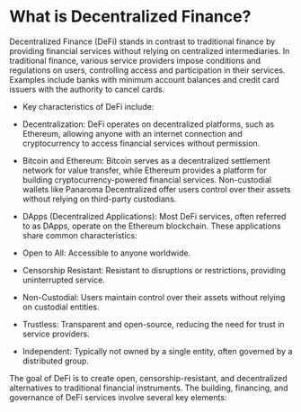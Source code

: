 # What is Decentralized Finance?

Decentralized Finance (DeFi) stands in contrast to traditional finance by providing financial services without relying on centralized intermediaries. In traditional finance, various service providers impose conditions and regulations on users, controlling access and participation in their services. Examples include banks with minimum account balances and credit card issuers with the authority to cancel cards. 

- Key characteristics of DeFi include: 

- Decentralization: DeFi operates on decentralized platforms, such as Ethereum, allowing anyone with an internet connection and cryptocurrency to access financial services without permission. 

- Bitcoin and Ethereum: Bitcoin serves as a decentralized settlement network for value transfer, while Ethereum provides a platform for building cryptocurrency-powered financial services. Non-custodial wallets like Panaroma Decentralized offer users control over their assets without relying on third-party custodians.  

- DApps (Decentralized Applications): Most DeFi services, often referred to as DApps, operate on the Ethereum blockchain. These applications share common characteristics: 

- Open to All: Accessible to anyone worldwide. 

- Censorship Resistant: Resistant to disruptions or restrictions, providing uninterrupted service. 

- Non-Custodial: Users maintain control over their assets without relying on custodial entities. 

- Trustless: Transparent and open-source, reducing the need for trust in service providers. 

- Independent: Typically not owned by a single entity, often governed by a distributed group. 

The goal of DeFi is to create open, censorship-resistant, and decentralized alternatives to traditional financial instruments. The building, financing, and governance of DeFi services involve several key elements: 

